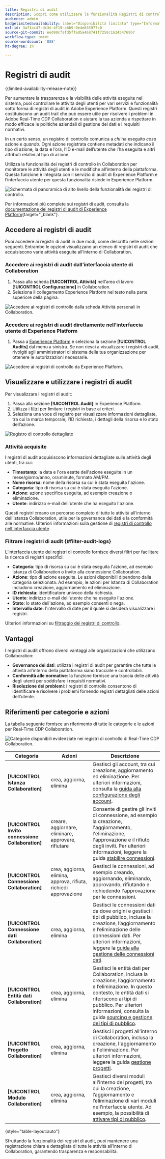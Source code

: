 ```yaml
---
title: Registri di audit
description: Scopri come utilizzare la funzionalità Registri di controllo in Real-Time CDP Collaboration per monitorare le attività e le modifiche degli utenti.
audience: admin
badgelimitedavailability: label="Disponibilità limitata" type="Informative" url="https://helpx.adobe.com/it/legal/product-descriptions/real-time-customer-data-platform-collaboration.html newtab=true"
exl-id: 3af1ac47-dc3d-4f19-a6b9-9e4e835977c0
source-git-commit: eed99cfafd5ffad5a468741f7258c162454769b7
workflow-type: tm+mt
source-wordcount: '888'
ht-degree: 1%

---
```


# Registri di audit

{{limited-availability-release-note}}

Per aumentare la trasparenza e la visibilità delle attività eseguite nel sistema, puoi controllare le attività degli utenti per vari servizi e funzionalità sotto forma di registri di audit in Adobe Experience Platform. Questi registri costituiscono un audit trail che può essere utile per risolvere i problemi in Adobe Real-Time CDP Collaboration e aiutare la tua azienda a rispettare in modo efficace le politiche aziendali di gestione dei dati e i requisiti normativi.

In un certo senso, un registro di controllo comunica a *chi* ha eseguito *cosa* azione e *quando*. Ogni azione registrata contiene metadati che indicano il tipo di azione, la data e l’ora, l’ID e-mail dell’utente che l’ha eseguita e altri attributi relativi al tipo di azione.

Utilizza la funzionalità dei registri di controllo in Collaboration per monitorare le attività degli utenti e le modifiche all’interno della piattaforma. Questa funzione è integrata con il servizio di audit di Experience Platform e l’interfaccia utente per questa funzionalità risiede in Experience Platform.

![Schermata di panoramica di alto livello della funzionalità dei registri di controllo.](/help/assets/setup/audit-logs/audit-logs-overview.png)

Per informazioni più complete sui registri di audit, consulta la [documentazione dei registri di audit di Experience Platform](https://experienceleague.adobe.com/it/docs/experience-platform/landing/governance-privacy-security/audit-logs/overview){target="_blank"}.

## Accedere ai registri di audit

Puoi accedere ai registri di audit in due modi, come descritto nelle sezioni seguenti. Entrambe le opzioni visualizzano un elenco di registri di audit che acquisiscono varie attività eseguite all’interno di Collaboration.

### Accedere ai registri di audit dall’interfaccia utente di Collaboration

1. Passa alla scheda **[!UICONTROL Attività]** nell&#39;area di lavoro **[!UICONTROL Configurazione]** in Collaboration.
2. Seleziona il collegamento Experience Platform nel testo nella parte superiore della pagina.

![Accedere ai registri di controllo dalla scheda Attività personali in Collaboration.](/help/assets/setup/audit-logs/access-from-collaboration-ui.png)

### Accedere ai registri di audit direttamente nell’interfaccia utente di Experience Platform

1. Passa a [Experience Platform](https://platform.adobe.com/) e seleziona la sezione **[!UICONTROL Audits]** dal menu a sinistra. Se non riesci a visualizzare i registri di audit, rivolgiti agli amministratori di sistema della tua organizzazione per ottenere le autorizzazioni necessarie.

![Accedere ai registri di controllo da Experience Platform.](/help/assets/setup/audit-logs/access-from-experience-platform-ui.png)

## Visualizzare e utilizzare i registri di audit

Per visualizzare i registri di audit:

1. Passa alla sezione **[!UICONTROL Audit]** in Experience Platform.
2. Utilizza i [filtri](#filter-audit-logs) per limitare i registri in base ai criteri.
3. Seleziona una voce di registro per visualizzare informazioni dettagliate, tra cui la marca temporale, l’ID richiesta, i dettagli della risorsa e lo stato dell’azione.

![Registro di controllo dettagliato](/help/assets/setup/audit-logs/filters-and-detailed-view.png)

### Attività acquisite

I registri di audit acquisiscono informazioni dettagliate sulle attività degli utenti, tra cui:

* **Timestamp**: la data e l&#39;ora esatte dell&#39;azione eseguite in un mese/giorno/anno, ora:minute, formato AM/PM.
* **Nome risorsa**: nome della risorsa su cui è stata eseguita l&#39;azione.
* **Categoria**: tipo di risorsa su cui è stata eseguita l&#39;azione.
* **Azione**: azione specifica eseguita, ad esempio creazione o eliminazione.
* **Utente**: indirizzo e-mail dell&#39;utente che ha eseguito l&#39;azione.

Questi registri creano un percorso completo di tutte le attività all’interno dell’istanza Collaboration, utile per la governance dei dati e la conformità alle normative. Ulteriori informazioni sulla gestione di [registri di controllo nell&#39;interfaccia utente](https://experienceleague.adobe.com/it/docs/experience-platform/landing/governance-privacy-security/audit-logs/overview#managing-audit-logs-in-the-ui).

### Filtrare i registri di audit {#filter-audit-logs}

L’interfaccia utente dei registri di controllo fornisce diversi filtri per facilitare la ricerca di registri specifici:

* **Categoria**: tipo di risorsa su cui è stata eseguita l&#39;azione, ad esempio Istanza di Collaboration o Invito alla connessione Collaboration.
* **Azione**: tipo di azione eseguita. Le azioni disponibili dipendono dalla categoria selezionata. Ad esempio, le azioni per Istanza di Collaboration includono creazione, aggiornamento ed eliminazione.
* **ID richiesta**: identificatore univoco della richiesta.
* **Utente**: indirizzo e-mail dell&#39;utente che ha eseguito l&#39;azione.
* **Stato**: lo stato dell&#39;azione, ad esempio consenti o nega.
* **Intervallo date**: l&#39;intervallo di date per il quale si desidera visualizzare i registri.

Ulteriori informazioni su [filtraggio dei registri di controllo](https://experienceleague.adobe.com/it/docs/experience-platform/landing/governance-privacy-security/audit-logs/overview#filter-audit-logs).

## Vantaggi

I registri di audit offrono diversi vantaggi alle organizzazioni che utilizzano Collaboration:

* **Governance dei dati**: utilizza i registri di audit per garantire che tutte le attività all&#39;interno della piattaforma siano tracciate e controllabili.
* **Conformità alle normative**: la funzione fornisce una traccia delle attività degli utenti per soddisfare i requisiti normativi.
* **Risoluzione dei problemi**: i registri di controllo consentono di identificare e risolvere i problemi fornendo registri dettagliati delle azioni dell&#39;utente.

## Riferimenti per categorie e azioni

La tabella seguente fornisce un riferimento di tutte le categorie e le azioni per Real-Time CDP Collaboration.

![Categorie disponibili evidenziate nei registri di controllo di Real-Time CDP Collaboration.](/help/assets/setup/audit-logs/available-categories.png)

| Categoria | Azioni | Descrizione |
|-------------------------------|------------------------------------------|-------------|
| **[!UICONTROL Istanza Collaboration]** | crea, aggiorna, elimina | Gestisci gli account, tra cui creazione, aggiornamento ed eliminazione. Per ulteriori informazioni, consulta la [guida alla configurazione degli account](/help/guide/setup/onboard-account.md). |
| **[!UICONTROL Invito connessione Collaboration]** | creare, aggiornare, eliminare, approvare, rifiutare | Consente di gestire gli inviti di connessione, ad esempio la creazione, l&#39;aggiornamento, l&#39;eliminazione, l&#39;approvazione e il rifiuto degli inviti. Per ulteriori informazioni, leggere la guida [stabilire connessioni](/help/guide/connect/establishing-connections.md). |
| **[!UICONTROL Connessione Collaboration]** | crea, aggiorna, elimina, approva, rifiuta, richiedi approvazione | Gestisci le connessioni, ad esempio creando, aggiornando, eliminando, approvando, rifiutando e richiedendo l&#39;approvazione per le connessioni. |
| **[!UICONTROL Connessione dati Collaboration]** | crea, aggiorna, elimina | Gestisci le connessioni dati da dove origini e gestisci i tipi di pubblico, incluse la creazione, l’aggiornamento e l’eliminazione delle connessioni dati. Per ulteriori informazioni, leggere la [guida alla gestione delle connessioni dati](/help/guide/setup/manage-data-connection.md). |
| **[!UICONTROL Entità dati Collaboration]** | crea, aggiorna, elimina | Gestisci le entità dati per Collaboration, inclusa la creazione, l’aggiornamento e l’eliminazione. In questo contesto, le entità dati si riferiscono ai tipi di pubblico. Per ulteriori informazioni, consulta la guida [sourcing e gestione dei tipi di pubblico](/help/guide/setup/onboard-audiences.md). |
| **[!UICONTROL Progetto Collaboration]** | crea, aggiorna, elimina | Gestisci i progetti all&#39;interno di Collaboration, inclusa la creazione, l&#39;aggiornamento e l&#39;eliminazione. Per ulteriori informazioni, leggere la guida [gestione progetti](/help/guide/collaborate/manage-projects.md). |
| **[!UICONTROL Modulo Collaboration]** | crea, aggiorna, elimina | Gestisci diversi moduli all’interno dei progetti, tra cui la creazione, l’aggiornamento e l’eliminazione di vari moduli nell’interfaccia utente. Ad esempio, la possibilità di [attivare tipi di pubblico](/help/guide/collaborate/activate.md). |

{style="table-layout:auto"}

Sfruttando la funzionalità dei registri di audit, puoi mantenere una registrazione chiara e dettagliata di tutte le attività all’interno di Collaboration, garantendo trasparenza e responsabilità.
